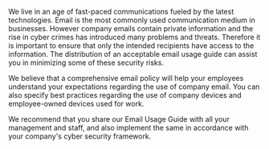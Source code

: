 We live in an age of fast-paced communications fueled by the latest technologies. Email is the most commonly used communication medium in businesses. However company emails contain private information and the rise in cyber crimes has introduced many problems and threats. Therefore it is important to ensure that only the intended recipients have access to the information. The distribution of an acceptable email usage guide can assist you in minimizing some of these security risks.

We believe that a comprehensive email policy will help your employees understand your expectations regarding the use of company email. You can also specify best practices regarding the use of company devices and employee-owned devices used for work.

We recommend that you share our Email Usage Guide with all your management and staff, and also implement the same in accordance with your company's cyber security framework.